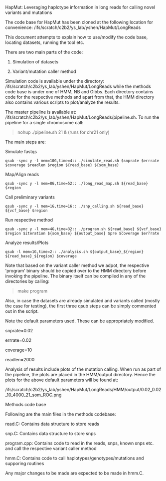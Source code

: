 HapMut: Leveraging haplotype information in long reads for calling novel variants and mutations

The code base for HapMut has been cloned at the following location for convenience: /ifs/scratch/c2b2/ys_lab/yshen/HapMut/LongReads

This document attempts to explain how to use/modify the code base, locating datasets, running the tool etc.


There are two main parts of the code:

1) Simulation of datasets

2) Variant/mutation caller method

Simulation code is available under the directory: /ifs/scratch/c2b2/ys_lab/yshen/HapMut/LongReads while the methods
code base is under one of HMM, NB and Gibbs. Each directory contains code for the respective methods and apart from
that, the HMM directory also contains various scripts to plot/analyze the results.

The master pipeline is available at: /ifs/scratch/c2b2/ys_lab/yshen/HapMut/LongReads/pipeline.sh.
To run the pipeline for a single chromosome call:

  > nohup ./pipeline.sh 21 & (runs for chr21 only)
  
The main steps are:

  Simulate fastqs

    qsub -sync y -l mem=10G,time=4:: ./simulate_read.sh $snprate $errrate $coverage $readlen $region ${read_base} ${som_base}

  Map/Align reads
  
    qsub -sync y -l mem=8G,time=52:: ./long_read_map.sh ${read_base} $region
  
  Call preliminary variants
    
    qsub -sync y -l mem=1G,time=16:: ./snp_calling.sh ${read_base} ${vcf_base} $region
  
  Run respective method
    
    qsub -sync y -l mem=4G,time=32:: ./program.sh ${read_base} ${vcf_base} $region $iteration ${som_base} ${output_base} $pre $coverage $errrate
  
  Analyze results/Plots
    
    qsub -l mem=1G,time=2:: ./analysis.sh ${output_base}_${region} ${read_base}_${region} $coverage

Note that based on the variant caller method we adpot, the respective 'program' binary should be copied over to the
HMM directory before invoking the pipeline. The binary itself can be compiled in any of the directories by calling:
> make program

Also, in case the datasets are already simulated and variants called (mostly the case for testing), the first three
qsub steps can be simply commented out in the script.

Note the default parameters used. These can be appropriately modified.

snprate=0.02

errrate=0.02

coverage=10

readlen=2000

Analysis of results include plots of the mutation calling. When run as part of the pipeline, the plots are placed in
the HMM/output directory. Hence the plots for the above default parameters will be found at:

/ifs/scratch/c2b2/ys_lab/yshen/HapMut/LongReads/HMM/output/0.02_0.02_10_4000_21_som_ROC.png




Methods code base

Following are the main files in the methods codebase:

read.C: Contains data structure to store reads

snp.C:  Contains data structure to store snps

program.cpp: Contains code to read in the reads, snps, known snps etc. and call the respective variant caller method

hmm.C: Contains code to call haplotypes/genotypes/mutations and supporing routines

Any major changes to be made are expected to be made in hmm.C.
